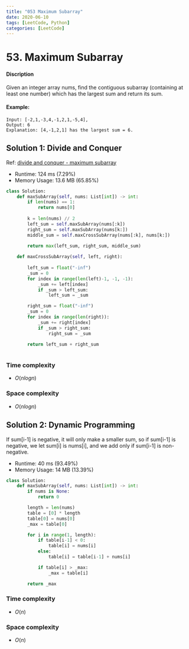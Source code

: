 ```yaml
---
title: "053 Maximum Subarray"
date: 2020-06-10
tags: [LeetCode, Python]
categories: [LeetCode]
---
```


# 53. Maximum Subarray

#### Discription

Given an integer array nums, find the contiguous subarray (containing at least one number) which has the largest sum and return its sum.

#### Example:

```
Input: [-2,1,-3,4,-1,2,1,-5,4],
Output: 6
Explanation: [4,-1,2,1] has the largest sum = 6.
```

## Solution 1: Divide and Conquer

Ref: [divide and conquer - maximum subarray](https://github.com/kaka-lin/Notes/tree/master/knowledge/recursion/02_divide_and_Conquer/maximum_subarray)

- Runtime: 124 ms (7.29%)
- Memory Usage: 13.6 MB (65.85%)

```python
class Solution:
    def maxSubArray(self, nums: List[int]) -> int:
        if len(nums) == 1:
            return nums[0]
    
        k = len(nums) // 2
        left_sum = self.maxSubArray(nums[:k])
        right_sum = self.maxSubArray(nums[k:])
        middle_sum = self.maxCrossSubArray(nums[:k], nums[k:])

        return max(left_sum, right_sum, middle_sum)
    
    def maxCrossSubArray(self, left, right):
        
        left_sum = float("-inf")
        _sum = 0
        for index in range(len(left)-1, -1, -1):
            _sum += left[index]
            if _sum > left_sum:
                left_sum = _sum

        right_sum = float("-inf")
        _sum = 0
        for index in range(len(right)):
            _sum += right[index]
            if _sum > right_sum:
                right_sum = _sum
        
        return left_sum + right_sum
        
```

### Time complexity

- $O(nlogn)$

### Space complexity

- $O(nlogn)$

## Solution 2: Dynamic Programming

If sum[i-1] is negative, it will only make a smaller sum, so if sum[i-1] is negative, we let sum[i] is nums[i], and we add only if sum[i-1] is non-negative.

- Runtime: 40 ms (93.49%)
- Memory Usage: 14 MB (13.39%)

```python
class Solution:
    def maxSubArray(self, nums: List[int]) -> int:
        if nums is None:
            return 0

        length = len(nums)
        table = [0] * length
        table[0] = nums[0]
        _max = table[0]

        for i in range(1, length):
            if table[i-1] < 0:
                table[i] = nums[i]
            else:
                table[i] = table[i-1] + nums[i]

            if table[i] > _max:
                _max = table[i]

        return _max
```

### Time complexity

- $O(n)$

### Space complexity

- $O(n)$
